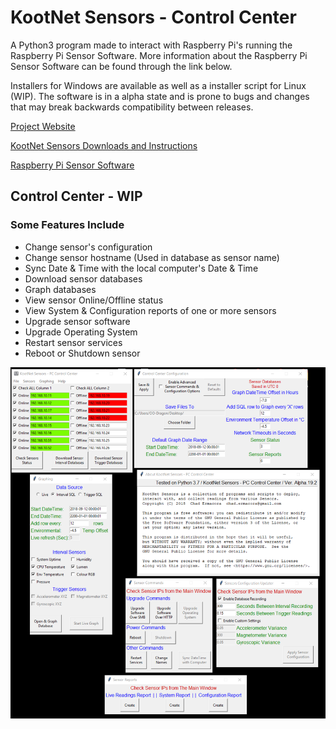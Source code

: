 # KootNet Sensors - Control Center
A Python3 program made to interact with Raspberry Pi's running the Raspberry Pi Sensor Software.  More information about the Raspberry Pi Sensor Software can be found through the link below. 

Installers for Windows are available as well as a installer script for Linux (WIP).  The software is in a alpha state and is prone to bugs and changes that may break backwards compatibility between releases.

[Project Website](http://kootenay-networks.com/?page_id=170)

[KootNet Sensors Downloads and Instructions](http://kootenay-networks.com/?page_id=236)

[Raspberry Pi Sensor Software](https://github.com/chad-ermacora/sensor-rp)


Control Center - WIP
-----------------------
### Some Features Include
- Change sensor's configuration
- Change sensor hostname (Used in database as sensor name)
- Sync Date & Time with the local computer's Date & Time
- Download sensor databases
- Graph databases
- View sensor Online/Offline status
- View System & Configuration reports of one or more sensors
- Upgrade sensor software
- Upgrade Operating System
- Restart sensor services
- Reboot or Shutdown sensor

![KootNet Sensors - Control Center](additional_files/KootNetSensorsControlCenter.png "Control Center")
